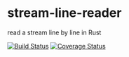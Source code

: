 # stream-line-reader
read a stream line by line in Rust

[![Build Status](https://travis-ci.org/bbigras/stream-line-reader.svg?branch=master)](https://travis-ci.org/bbigras/stream-line-reader)
[![Coverage Status](https://coveralls.io/repos/github/bbigras/stream-line-reader/badge.svg?branch=master)](https://coveralls.io/github/bbigras/stream-line-reader?branch=master)
